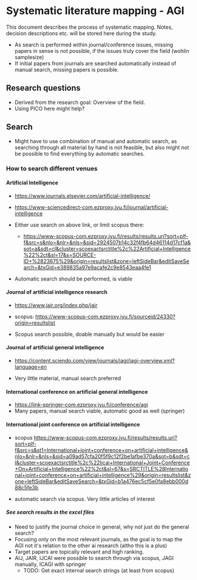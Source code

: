# Systematic literature mapping - AGI

This document describes the process of systematic mapping. Notes, decision
descriptions etc. will be stored here during the study.

- As search is performed within journal/conference issues, missing papers in
  sense is not possible, if the issues truly cover the field (wohlin samplesize)
- If initial papers from journals are searched automatically instead of manual
  search, missing papers is possible.

## Research questions
- Derived from the research goal: Overview of the field.
- Using PICO here might help? 

## Search 

- Might have to use combination of manual and automatic search, 
  as searching through all material by hand is not feasible, but also might not be possible to find everything by automatic searches.

### How to search different venues

#### Artificial Intelligence
- https://www.journals.elsevier.com/artificial-intelligence/
- https://www-sciencedirect-com.ezproxy.jyu.fi/journal/artificial-intelligence

- Either use search on above link, or limit scopus there:
  - https://www-scopus-com.ezproxy.jyu.fi/results/results.uri?sort=plf-f&src=s&nlo=&nlr=&nls=&sid=2924507b14c32f4fb64d46114d17cf1a&sot=a&sdt=cl&cluster=scoexactsrctitle%2c%22Artificial+Intelligence%22%2ct&sl=17&s=SOURCE-ID+%2823675%29&origin=resultslist&zone=leftSideBar&editSaveSearch=&txGid=e389835a97e9acafe2c9e8543eaa4fe1
- Automatic search should be performed, is viable

#### Journal of artificial intelligence research
- https://www.jair.org/index.php/jair
- scopus: https://www-scopus-com.ezproxy.jyu.fi/sourceid/24330?origin=resultslist

- Scopus search possible, doable manually but would be easier

#### Journal of artificial general intelligence
- https://content.sciendo.com/view/journals/jagi/jagi-overview.xml?language=en

- Very little material, manual search preferred

#### International conference on artificial general intelligence
- https://link-springer-com.ezproxy.jyu.fi/conference/agi 
- Many papers, manual search viable, automatic good as well (springer)

#### International joint conference on artificial intelligence
- scopus https://www-scopus-com.ezproxy.jyu.fi/results/results.uri?sort=plf-f&src=s&st1=International+joint+conference+on+artificial+intelligence&nlo=&nlr=&nls=&sid=a09ad57cfa20f5f9c12f2be1afbe370a&sot=b&sdt=cl&cluster=scoexactsrctitle%2c%22Ijcai+International+Joint+Conference+On+Artificial+Intelligence%22%2ct&sl=67&s=SRCTITLE%28International+joint+conference+on+artificial+intelligence%29&origin=resultslist&zone=leftSideBar&editSaveSearch=&txGid=b1a476ec5cf5e0fa8ebb000d88c5fe3b

- automatic search via scopus. Very little articles of interest

##### See search results in the excel files

- Need to justify the journal choice in general, why not just do the general search?
- Focusing only on the most relevant journals, as the goal is to map the AGI not
  it's relation to the other ai research (altho this is a plus)
- Target papers are topically relevant and high ranking.
- AIJ, JAIR, IJCAI were possible to search through via scopus, JAGI manually,
  ICAGI with springer 
    - TODO: Get exact internal search strings (at least from scopus)